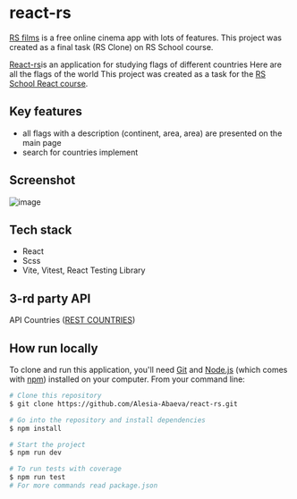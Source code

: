 # react-rs

[RS films](http://rs-films22q3.ru/) is a free online cinema app with lots of features. This project was created as a final task (RS Clone) on RS School course.

[React-rs](https://react-component-countries.netlify.app/#/)is an application for studying flags of different countries Here are all the flags of the world This project was created as a task for the [RS School React course](https://rs.school/react/).

## Key features

- all flags with a description (continent, area, area) are presented on the main page
- search for countries implement

## Screenshot

![image]()

## Tech stack

- React
- Scss
- Vite, Vitest, React Testing Library

## 3-rd party API

API Countries ([REST COUNTRIES](https://restcountries.com/))

## How run locally

To clone and run this application, you'll need [Git](https://git-scm.com) and [Node.js](https://nodejs.org/en/download/) (which comes with [npm](http://npmjs.com)) installed on your computer. From your command line:

```bash
# Clone this repository
$ git clone https://github.com/Alesia-Abaeva/react-rs.git

# Go into the repository and install dependencies
$ npm install

# Start the project
$ npm run dev

# To run tests with coverage
$ npm run test
# For more commands read package.json
```
